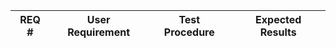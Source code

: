 REQ # | User Requirement | Test Procedure | Expected Results |
----- | ---------------- | -------------- | ---------------- |
